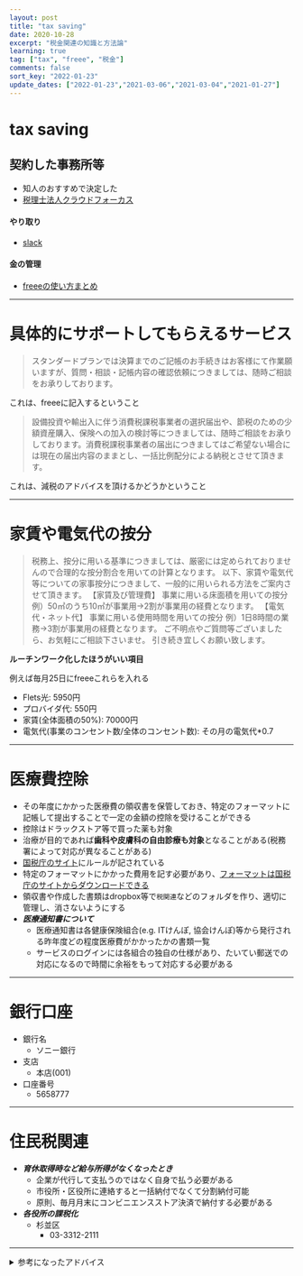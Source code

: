 ```yaml
---
layout: post
title: "tax saving"
date: 2020-10-28
excerpt: "税金関連の知識と方法論"
learning: true
tag: ["tax", "freee", "税金"]
comments: false
sort_key: "2022-01-23"
update_dates: ["2022-01-23","2021-03-06","2021-03-04","2021-01-27"]
---
```


# tax saving

## 契約した事務所等
 - 知人のおすすめで決定した
 - [税理士法人クラウドフォーカス](https://mfc-partner.moneyforward.com/9993/)

#### やり取り
 - [slack](w1606899711-ile414317.slack.com)

#### 金の管理
 - [freeeの使い方まとめ](/freee/)

---

# 具体的にサポートしてもらえるサービス
> スタンダードプランでは決算までのご記帳のお手続きはお客様にて作業願いますが、質問・相談・記帳内容の確認依頼につきましては、随時ご相談をお承りしております。  

これは、freeeに記入するということ

> 設備投資や輸出入に伴う消費税課税事業者の選択届出や、節税のための少額資産購入、保険への加入の検討等につきましては、随時ご相談をお承りしております。消費税課税事業者の届出につきましてはご希望ない場合には現在の届出内容のままとし、一括比例配分による納税とさせて頂きます。  

これは、減税のアドバイスを頂けるかどうかということ

---

# 家賃や電気代の按分

>  税務上、按分に用いる基準につきましては、厳密には定められておりませんので合理的な按分割合を用いての計算となります。
以下、家賃や電気代等についての家事按分につきまして、一般的に用いられる方法をご案内させて頂きます。
> 【家賃及び管理費】
> 事業に用いる床面積を用いての按分
> 例）50㎡のうち10㎡が事業用→2割が事業用の経費となります。
> 【電気代・ネット代】
> 事業に用いる使用時間を用いての按分
> 例）1日8時間の業務→3割が事業用の経費となります。
> ご不明点やご質問等ございましたら、お気軽にご相談下さいませ。
> 引き続き宜しくお願い致します。

**ルーチンワーク化したほうがいい項目**  

例えば毎月25日にfreeeこれらを入れる  
 - Flets光: 5950円
 - プロバイダ代: 550円
 - 家賃(全体面積の50%): 70000円
 - 電気代(事業のコンセント数/全体のコンセント数): その月の電気代*0.7

---

# 医療費控除
 - その年度にかかった医療費の領収書を保管しておき、特定のフォーマットに記帳して提出することで一定の金額の控除を受けることができる
 - 控除はドラックストア等で買った薬も対象
 - 治療が目的であれば**歯科や皮膚科の自由診療も対象**となることがある(税務署によって対応が異なることがある)
 - [国税庁のサイト](https://www.nta.go.jp/taxes/shiraberu/taxanswer/shotoku/1124.htm)にルールが記されている
 - 特定のフォーマットにかかった費用を記す必要があり、[フォーマットは国税庁のサイトからダウンロードできる](https://www.nta.go.jp/taxes/shiraberu/shinkoku/yoshiki/02/pdf/ref1.pdf)
 - 領収書や作成した書類はdropbox等で`税関連`などのフォルダを作り、適切に管理し、消さないようにする
 - ***医療通知書について***
   - 医療通知書は各健康保険組合(e.g. ITけんぽ, 協会けんぽ)等から発行される昨年度どの程度医療費がかかったかの書類一覧
   - サービスのログインには各組合の独自の仕様があり、たいてい郵送での対応になるので時間に余裕をもって対応する必要がある

---

# 銀行口座
 - 銀行名
   - ソニー銀行
 - 支店
   - 本店(001)
 - 口座番号
   - 5658777

---

# 住民税関連
 - ***育休取得時など給与所得がなくなったとき***
   - 企業が代行して支払うのではなく自身で払う必要がある
   - 市役所・区役所に連絡すると一括納付でなくて分割納付可能
   - 原則、毎月月末にコンビニエンスストア決済で納付する必要がある
 - ***各役所の課税化***
   - 杉並区
	 - 03-3312-2111

---

<details>
<summary>参考になったアドバイス</summary>
<div markdown="1">
### Q1. 
> 税理士、行こう行こうと思って行けていないのですが、どう探せばいいのでしょうか？

### A1.
> やーちゃんとした人探すとなると良くわからないのですが、
https://advisors-freee.jp/ とかあります
> なお、聞きたいことをword1-2枚にまとめるくらいの準備はした方が効率的だと思いますね。


### Q2. 
> 将来、自分でサービスを持って固定的な収入を得たいと考えています。
> 現状、設備投資、研究開発が続いており、しばらく赤字が続きそうな見込みです。
> これらを赤字のように計上することで、現在の税金を下げることは可能でしょうか？

### A2.
> 基本的に、副業がある場合、給与所得と事業所得で所得が構成されるはず。
> で、上のリンクによると青色申告してると3年間までOK
> 良く読むともしかして同じ年の給与所得と相殺できるのか・・？だとすると結構強いな
> 個々の経費が認められるかはあれなので、要相談

### Q3. 
> 1. 事業取得としての攻略条件を税理士に聞き、満たす
> 2. PC関連、外注関連の費用を記録する
> 3. 節税する

### A3.
> OK!
</div>
</details>
